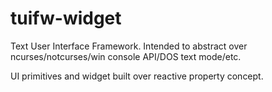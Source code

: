 # tuifw-widget

Text User Interface Framework. Intended to abstract over ncurses/notcurses/win console API/DOS text mode/etc.

UI primitives and widget built over reactive property concept.
